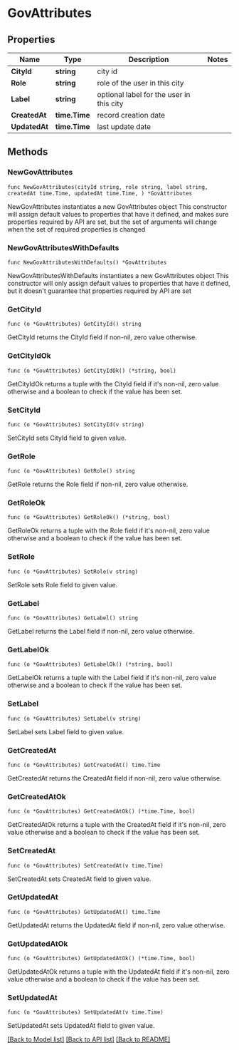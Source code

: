 # GovAttributes

## Properties

Name | Type | Description | Notes
------------ | ------------- | ------------- | -------------
**CityId** | **string** | city id | 
**Role** | **string** | role of the user in this city | 
**Label** | **string** | optional label for the user in this city | 
**CreatedAt** | **time.Time** | record creation date | 
**UpdatedAt** | **time.Time** | last update date | 

## Methods

### NewGovAttributes

`func NewGovAttributes(cityId string, role string, label string, createdAt time.Time, updatedAt time.Time, ) *GovAttributes`

NewGovAttributes instantiates a new GovAttributes object
This constructor will assign default values to properties that have it defined,
and makes sure properties required by API are set, but the set of arguments
will change when the set of required properties is changed

### NewGovAttributesWithDefaults

`func NewGovAttributesWithDefaults() *GovAttributes`

NewGovAttributesWithDefaults instantiates a new GovAttributes object
This constructor will only assign default values to properties that have it defined,
but it doesn't guarantee that properties required by API are set

### GetCityId

`func (o *GovAttributes) GetCityId() string`

GetCityId returns the CityId field if non-nil, zero value otherwise.

### GetCityIdOk

`func (o *GovAttributes) GetCityIdOk() (*string, bool)`

GetCityIdOk returns a tuple with the CityId field if it's non-nil, zero value otherwise
and a boolean to check if the value has been set.

### SetCityId

`func (o *GovAttributes) SetCityId(v string)`

SetCityId sets CityId field to given value.


### GetRole

`func (o *GovAttributes) GetRole() string`

GetRole returns the Role field if non-nil, zero value otherwise.

### GetRoleOk

`func (o *GovAttributes) GetRoleOk() (*string, bool)`

GetRoleOk returns a tuple with the Role field if it's non-nil, zero value otherwise
and a boolean to check if the value has been set.

### SetRole

`func (o *GovAttributes) SetRole(v string)`

SetRole sets Role field to given value.


### GetLabel

`func (o *GovAttributes) GetLabel() string`

GetLabel returns the Label field if non-nil, zero value otherwise.

### GetLabelOk

`func (o *GovAttributes) GetLabelOk() (*string, bool)`

GetLabelOk returns a tuple with the Label field if it's non-nil, zero value otherwise
and a boolean to check if the value has been set.

### SetLabel

`func (o *GovAttributes) SetLabel(v string)`

SetLabel sets Label field to given value.


### GetCreatedAt

`func (o *GovAttributes) GetCreatedAt() time.Time`

GetCreatedAt returns the CreatedAt field if non-nil, zero value otherwise.

### GetCreatedAtOk

`func (o *GovAttributes) GetCreatedAtOk() (*time.Time, bool)`

GetCreatedAtOk returns a tuple with the CreatedAt field if it's non-nil, zero value otherwise
and a boolean to check if the value has been set.

### SetCreatedAt

`func (o *GovAttributes) SetCreatedAt(v time.Time)`

SetCreatedAt sets CreatedAt field to given value.


### GetUpdatedAt

`func (o *GovAttributes) GetUpdatedAt() time.Time`

GetUpdatedAt returns the UpdatedAt field if non-nil, zero value otherwise.

### GetUpdatedAtOk

`func (o *GovAttributes) GetUpdatedAtOk() (*time.Time, bool)`

GetUpdatedAtOk returns a tuple with the UpdatedAt field if it's non-nil, zero value otherwise
and a boolean to check if the value has been set.

### SetUpdatedAt

`func (o *GovAttributes) SetUpdatedAt(v time.Time)`

SetUpdatedAt sets UpdatedAt field to given value.



[[Back to Model list]](../README.md#documentation-for-models) [[Back to API list]](../README.md#documentation-for-api-endpoints) [[Back to README]](../README.md)


